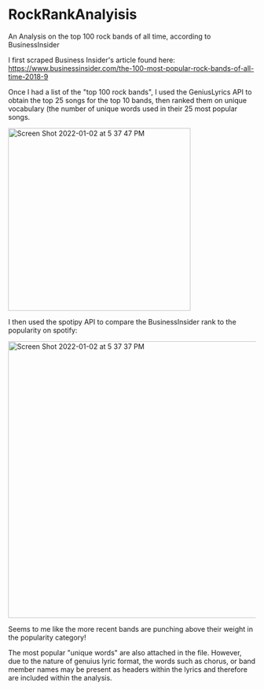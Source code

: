 # RockRankAnalyisis
An Analysis on the top 100 rock bands of all time, according to BusinessInsider

I first scraped Business Insider's article found here: https://www.businessinsider.com/the-100-most-popular-rock-bands-of-all-time-2018-9

Once I had a list of the "top 100 rock bands", I used the GeniusLyrics API to obtain the top 25 songs for the top 10 bands, then ranked them on unique vocabulary (the number of unique words used in their 25 most popular songs.


<img width="371" alt="Screen Shot 2022-01-02 at 5 37 47 PM" src="https://user-images.githubusercontent.com/58821846/147891502-5456d66a-d68b-49f7-893b-ef241116f436.png">


I then used the spotipy API to compare the BusinessInsider rank to the popularity on spotify:

<img width="562" alt="Screen Shot 2022-01-02 at 5 37 37 PM" src="https://user-images.githubusercontent.com/58821846/147891511-f87fc5f7-35ff-4259-8314-8681af7b200f.png">

Seems to me like the more recent bands are punching above their weight in the popularity category!

The most popular "unique words" are also attached in the file. However, due to the nature of genuius lyric format, the words such as chorus, or band member names may be present as headers within the lyrics and therefore are included within the analysis.
